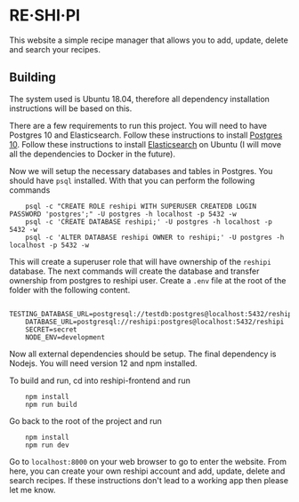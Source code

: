 # RE·SHI·PI
This website a simple recipe manager that allows you to add, update, delete and search your recipes.

## Building
The system used is Ubuntu 18.04, therefore all dependency installation instructions will be based on this.

There are a few requirements to run this project. You will need to have Postgres 10 and Elasticsearch. Follow these instructions to install [Postgres 10](https://www.digitalocean.com/community/tutorials/how-to-install-and-use-postgresql-on-ubuntu-18-04). Follow these instructions to install [Elasticsearch](https://www.elastic.co/guide/en/elasticsearch/reference/current/deb.html) on Ubuntu (I will move all the dependencies to Docker in the future).  

Now we will setup the necessary databases and tables in Postgres. You should have `psql` installed. With that you can perform the following commands

```
    psql -c "CREATE ROLE reshipi WITH SUPERUSER CREATEDB LOGIN PASSWORD 'postgres';" -U postgres -h localhost -p 5432 -w
    psql -c 'CREATE DATABASE reshipi;' -U postgres -h localhost -p 5432 -w
    psql -c 'ALTER DATABASE reshipi OWNER to reshipi;' -U postgres -h localhost -p 5432 -w
```

This will create a superuser role that will have ownership of the `reshipi` database. The next commands will create the database and transfer ownership from postgres to reshipi user. Create a `.env` file at the root of the folder with the following content.

```
    TESTING_DATABASE_URL=postgresql://testdb:postgres@localhost:5432/reshipi_test
    DATABASE_URL=postgresql://reshipi:postgres@localhost:5432/reshipi
    SECRET=secret
    NODE_ENV=development
```

Now all external dependencies should be setup. The final dependency is Nodejs. You will need version 12 and npm installed.

To build and run, cd into reshipi-frontend and run 
```
    npm install
    npm run build 
```
Go back to the root of the project and run
```
    npm install
    npm run dev
```

Go to `localhost:8000` on your web browser to go to enter the website. From here, you can create your own reshipi account and add, update, delete and search recipes. If these instructions don't lead to a working app then please let me know.